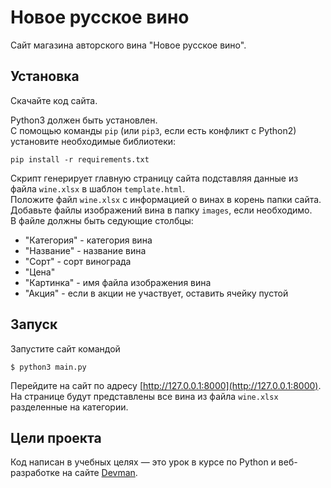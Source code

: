 # Новое русское вино

Сайт магазина авторского вина "Новое русское вино".

## Установка

Скачайте код сайта.

Python3 должен быть установлен.  
С помощью команды `pip` (или `pip3`, если есть конфликт с Python2) установите необходимые библиотеки:
```
pip install -r requirements.txt
```

Скрипт генерирует главную страницу сайта подставляя данные из файла `wine.xlsx` в шаблон `template.html`.  
Положите файл `wine.xlsx` с информацией о винах в корень папки сайта.  
Добавьте файлы изображений вина в папку `images`, если необходимо.  
В файле должны быть седующие столбцы:
- "Категория" - категория вина
- "Название" - название вина
- "Сорт" - сорт винограда
- "Цена"
- "Картинка" - имя файла изображения вина
- "Акция" - если в акции не участвует, оставить ячейку пустой

## Запуск

Запустите сайт командой
```
$ python3 main.py
```

Перейдите на сайт по адресу [http://127.0.0.1:8000](http://127.0.0.1:8000).  
На странице будут представлены все вина из файла `wine.xlsx` разделенные на категории.

## Цели проекта

Код написан в учебных целях — это урок в курсе по Python и веб-разработке на сайте [Devman](https://dvmn.org).
